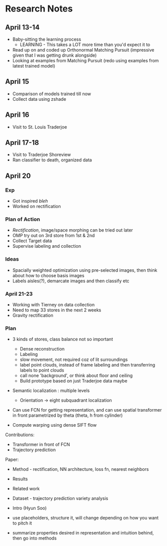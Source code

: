 # Research Notes

## April 13-14
- Baby-sitting the learning process
  * LEARNING - This takes a LOT more time than you'd expect it to
- Read up on and coded up Orthonormal Matching Pursuit (impressive given that I was getting drunk alongside)
- Looking at examples from Matching Pursuit (redo using examples from latest trained model)

## April 15
- Comparison of models trained till now
- Collect data using zshade

## April 16
- Visit to St. Louis Traderjoe

## April 17-18
- Visit to Traderjoe Shoreview
- Ran classifier to death, organized data

## April 20
### Exp
- Got inspired *bleh*
- Worked on rectification

### Plan of Action

- _Rectification_, image/space morphing can be tried out later
- OMP try out on 3rd store from 1st & 2nd
- Collect Target data
- Supervise labeling and collection

### Ideas
- Spacially weighted optimization using pre-selected images, then think about how to choose basis images
- Labels aisles(?), demarcate images and then classify etc

### April 21-23
- Working with Tierney on data collection
- Need to map 33 stores in the next 2 weeks
- Gravity rectification


### Plan

- 3 kinds of stores, class balance not so important
  - Dense reconstruction
  - Labeling
  - slow movement, not required coz of lit surroundings
  - label point clouds, instead of frame labeling and then transferring labels to point clouds
  - call none 'background', or think about floor and ceiling
  - Build prototype based on just Traderjoe data maybe

- Semantic localization : multiple levels
  - Orientation -> eight subquadrant localization


- Can use FCN for getting representation, and can use spatial transformer in front parametrized by theta (theta, h from cylinder)
- Compute warping using dense SIFT flow

Contributions:
 - Transformer in front of FCN
 - Trajectory prediction


Paper:
 - Method - rectification, NN architecture, loss fn, nearest neighbors
 - Results
 - Related work
 - Dataset - trajectory prediction variety analysis
 - Intro (Hyun Soo)
 
 - use placeholders, structure it, will change depending on how you want to pitch it

 - summarize properties desired in representation and intuition behind, then go into methods
